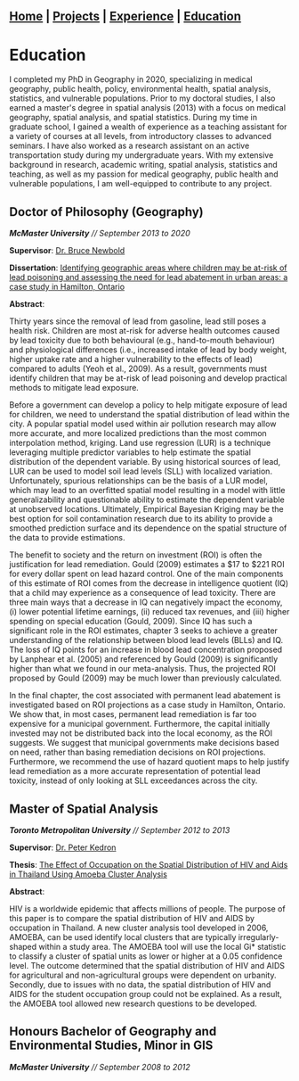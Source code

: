 ## [Home](README.md) | [Projects](Projects.md) | [Experience](Experience.md) | [Education](Education.md)

# Education

I completed my PhD in Geography in 2020, specializing in medical geography, public health, policy, environmental health, spatial analysis, statistics, and vulnerable populations. Prior to my doctoral studies, I also earned a master's degree in spatial analysis (2013) with a focus on medical geography, spatial analysis, and spatial statistics. During my time in graduate school, I gained a wealth of experience as a teaching assistant for a variety of courses at all levels, from introductory classes to advanced seminars. I have also worked as a research assistant on an active transportation study during my undergraduate years. With my extensive background in research, academic writing, spatial analysis, statistics and teaching, as well as my passion for medical geography, public health and vulnerable populations, I am well-equipped to contribute to any project.

## **Doctor of Philosophy (Geography)**

***McMaster University** // September 2013 to 2020*

**Supervisor**: [Dr. Bruce Newbold](https://www.science.mcmaster.ca/ees/component/comprofiler/userprofile/newbold.html?Itemid=351)

**Dissertation**: [Identifying geographic areas where children may be at-risk of lead
poisoning and assessing the need for lead abatement in urban areas: a case study in
Hamilton, Ontario](https://macsphere.mcmaster.ca/bitstream/11375/26011/2/mackay_kevin_p_finalsubmission202009_phd.pdf)

**Abstract**:

Thirty years since the removal of lead from gasoline, lead still poses a health risk.
Children are most at-risk for adverse health outcomes caused by lead toxicity due to both
behavioural (e.g., hand-to-mouth behaviour) and physiological differences (i.e., increased
intake of lead by body weight, higher uptake rate and a higher vulnerability to the effects
of lead) compared to adults (Yeoh et al., 2009). As a result, governments must identify
children that may be at-risk of lead poisoning and develop practical methods to mitigate
lead exposure.

Before a government can develop a policy to help mitigate exposure of lead for
children, we need to understand the spatial distribution of lead within the city. A popular
spatial model used within air pollution research may allow more accurate, and more
localized predictions than the most common interpolation method, kriging. Land use
regression (LUR) is a technique leveraging multiple predictor variables to help estimate
the spatial distribution of the dependent variable. By using historical sources of lead,
LUR can be used to model soil lead levels (SLL) with localized variation. Unfortunately,
spurious relationships can be the basis of a LUR model, which may lead to an overfitted
spatial model resulting in a model with little generalizability and questionable ability to
estimate the dependent variable at unobserved locations. Ultimately, Empirical Bayesian
Kriging may be the best option for soil contamination research due to its ability to
provide a smoothed prediction surface and its dependence on the spatial structure of the
data to provide estimations.

The benefit to society and the return on investment (ROI) is often the justification
for lead remediation. Gould (2009) estimates a $17 to $221 ROI for every dollar spent on
lead hazard control. One of the main components of this estimate of ROI comes from the
decrease in intelligence quotient (IQ) that a child may experience as a consequence of
lead toxicity. There are three main ways that a decrease in IQ can negatively impact the
economy, (i) lower potential lifetime earnings, (ii) reduced tax revenues, and (iii) higher
spending on special education (Gould, 2009). Since IQ has such a significant role in the
ROI estimates, chapter 3 seeks to achieve a greater understanding of the relationship
between blood lead levels (BLLs) and IQ. The loss of IQ points for an increase in blood
lead concentration proposed by Lanphear et al. (2005) and referenced by Gould (2009) is
significantly higher than what we found in our meta-analysis. Thus, the projected ROI
proposed by Gould (2009) may be much lower than previously calculated.


In the final chapter, the cost associated with permanent lead abatement is
investigated based on ROI projections as a case study in Hamilton, Ontario. We show
that, in most cases, permanent lead remediation is far too expensive for a municipal
government. Furthermore, the capital initially invested may not be distributed back into
the local economy, as the ROI suggests. We suggest that municipal governments make
decisions based on need, rather than basing remediation decisions on ROI projections.
Furthermore, we recommend the use of hazard quotient maps to help justify lead
remediation as a more accurate representation of potential lead toxicity, instead of only
looking at SLL exceedances across the city.

## **Master of Spatial Analysis**
***Toronto Metropolitan University** // September 2012 to 2013*

**Supervisor**: [Dr. Peter Kedron](https://search.asu.edu/profile/3316903)

**Thesis**: [The Effect of Occupation on the Spatial Distribution of HIV and Aids in Thailand Using Amoeba Cluster Analysis](https://www.torontomu.ca/spatial-analysis/requirements/major-research-paper-abstracts/mackay_kevin/)

**Abstract**:

HIV is a worldwide epidemic that affects millions of people. The purpose of this paper is to compare the spatial distribution of HIV and AIDS by occupation in Thailand. A new cluster analysis tool developed in 2006, AMOEBA, can be used identify local clusters that are typically irregularly- shaped within a study area. The AMOEBA tool will use the local Gi* statistic to classify a cluster of spatial units as lower or higher at a 0.05 confidence level. The outcome determined that the spatial distribution of HIV and AIDS for agricultural and non-agricultural groups were dependent on urbanity. Secondly, due to issues with no data, the spatial distribution of HIV and AIDS for the student occupation group could not be explained. As a result, the AMOEBA tool allowed new research questions to be developed.


## **Honours Bachelor of Geography and Environmental Studies, Minor in GIS**

***McMaster University** // September 2008 to 2012*
